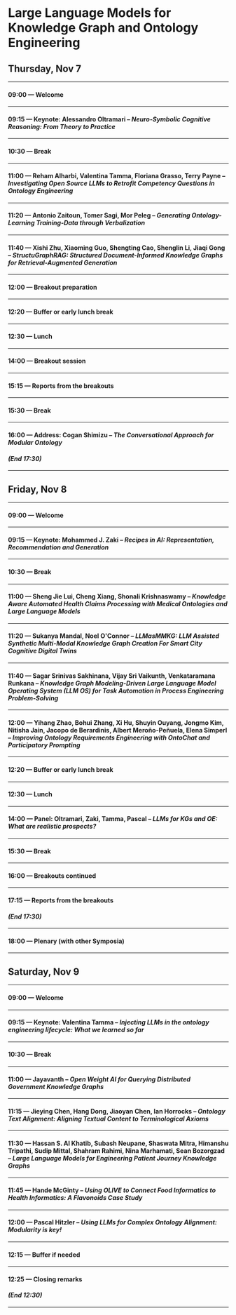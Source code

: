 
# Large Language Models for Knowledge Graph and Ontology Engineering



## Thursday, Nov 7

--- 


#### **09:00** — Welcome 
---
#### **09:15** — Keynote: Alessandro Oltramari – *Neuro-Symbolic Cognitive Reasoning: From Theory to Practice* 
--- 
#### **10:30** — Break 
---
#### **11:00** — Reham Alharbi, Valentina Tamma, Floriana Grasso, Terry Payne – *Investigating Open Source LLMs to Retrofit Competency Questions in Ontology Engineering* 
--- 
#### **11:20** — Antonio Zaitoun, Tomer Sagi, Mor Peleg – *Generating Ontology-Learning Training-Data through Verbalization* 
--- 
#### **11:40** — Xishi Zhu, Xiaoming Guo, Shengting Cao, Shenglin Li, Jiaqi Gong – *StructuGraphRAG: Structured Document-Informed Knowledge Graphs for Retrieval-Augmented Generation* 
--- 
#### **12:00** — Breakout preparation
---
#### **12:20** — Buffer or early lunch break 
---
#### **12:30** — Lunch 
---
#### **14:00** — Breakout session 
---
#### **15:15** — Reports from the breakouts
---
#### **15:30** — Break
---
#### **16:00** — Address: Cogan Shimizu – *The Conversational Approach for Modular Ontology*  
#### *(End 17:30)* 
---

## Friday, Nov 8


---


#### **09:00** — Welcome  
___  
#### **09:15** — Keynote: Mohammed J. Zaki – *Recipes in AI: Representation, Recommendation and Generation*  
___  
#### **10:30** — Break  
___  
#### **11:00** — Sheng Jie Lui, Cheng Xiang, Shonali Krishnaswamy – *Knowledge Aware Automated Health Claims Processing with Medical Ontologies and Large Language Models*  
___  
#### **11:20** — Sukanya Mandal, Noel O'Connor – *LLMasMMKG: LLM Assisted Synthetic Multi-Modal Knowledge Graph Creation For Smart City Cognitive Digital Twins*  
___  
#### **11:40** — Sagar Srinivas Sakhinana, Vijay Sri Vaikunth, Venkataramana Runkana – *Knowledge Graph Modeling-Driven Large Language Model Operating System (LLM OS) for Task Automation in Process Engineering Problem-Solving*  
___  
#### **12:00** — Yihang Zhao, Bohui Zhang, Xi Hu, Shuyin Ouyang, Jongmo Kim, Nitisha Jain, Jacopo de Berardinis, Albert Meroño-Peñuela, Elena Simperl – *Improving Ontology Requirements Engineering with OntoChat and Participatory Prompting*  
___  
#### **12:20** — Buffer or early lunch break  
___  
#### **12:30** — Lunch  
___  
#### **14:00** — Panel: Oltramari, Zaki, Tamma, Pascal – *LLMs for KGs and OE: What are realistic prospects?*  
___  
#### **15:30** — Break  
___  
#### **16:00** — Breakouts continued  
___  
#### **17:15** — Reports from the breakouts  
#### *(End 17:30)*  
___  
#### **18:00** — Plenary (with other Symposia)  
___ 

## Saturday, Nov 9


---


#### **09:00** — Welcome  
___  
#### **09:15** — Keynote: Valentina Tamma – *Injecting LLMs in the ontology engineering lifecycle: What we learned so far*  
___  
#### **10:30** — Break  
___  
#### **11:00** — Jayavanth – *Open Weight AI for Querying Distributed Government Knowledge Graphs*  
___  
#### **11:15** — Jieying Chen, Hang Dong, Jiaoyan Chen, Ian Horrocks – *Ontology Text Alignment: Aligning Textual Content to Terminological Axioms*  
___  
#### **11:30** — Hassan S. Al Khatib, Subash Neupane, Shaswata Mitra, Himanshu Tripathi, Sudip Mittal, Shahram Rahimi, Nina Marhamati, Sean Bozorgzad – *Large Language Models for Engineering Patient Journey Knowledge Graphs*  
___  
#### **11:45** — Hande McGinty – *Using OLIVE to Connect Food Informatics to Health Informatics: A Flavonoids Case Study*  
___  
#### **12:00** — Pascal Hitzler – *Using LLMs for Complex Ontology Alignment: Modularity is key!*  
___  
#### **12:15** — Buffer if needed  
___  
#### **12:25** — Closing remarks  
#### *(End 12:30)*  
____
